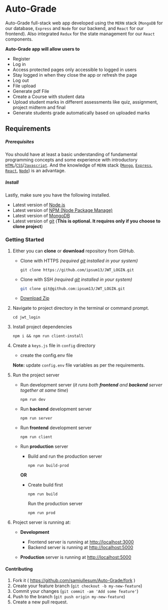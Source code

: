 # Auto-Grade

Auto-Grade full-stack web app developed using the `MERN` stack (`MongoDB` for our database, `Express` and `Node` for our backend, and `React` for our frontend). Also integrated `Redux` for the state management for our `React` components.



**Auto-Grade app will allow users to**

- Register
- Log in
- Access protected pages only accessible to logged in users
- Stay logged in when they close the app or refresh the page
- Log out
- File upload
- Generate pdf File
- Create a Course with student data
- Upload student marks in different assessments like quiz, assignment, project midterm and final
- Generate students grade automatically based on uploaded marks



## Requirements

##### **Prerequisites**

You should have at least a basic understanding of fundamental programming concepts and some experience with introductory [`HTML`](https://developer.mozilla.org/en-US/docs/Web/HTML)/[`CSS`](https://developer.mozilla.org/en-US/docs/Learn/CSS)/[`Javascript`](https://developer.mozilla.org/en-US/docs/Web/JavaScript). And the knowledge of `MERN` stack  ([`Mongo`](https://university.mongodb.com/), [`Express`](https://expressjs.com/), [`React`](https://reactjs.org/), [`Node`](https://nodejs.dev/)) is an advantage.

##### **Install**

Lastly, make sure you have the following installed.

- Latest version of [Node.js](https://nodejs.org/en/)
- Latest version of [NPM (Node Package Manage)](https://www.npmjs.com/get-npm)
- Latest version of [MongoDB](https://docs.mongodb.com/manual/administration/install-community/)
- Latest version of [git](https://git-scm.com/) (**This is optional. It requires only if you choose to clone project**)



### Getting Started

1. Either you can **clone** or **download** repository from GitHub.

   - Clone with HTTPS *(required [git](https://git-scm.com/) installed in your system)*

     ```shell
     git clone https://github.com/ipsum13/JWT_LOGIN.git
     ```

   - Clone with SSH *(required [git](https://git-scm.com/) installed in your system)*

     ```sh
     git clone git@github.com:ipsum13/JWT_LOGIN.git
     ```

   - [Download Zip](https://github.com/ipsum13/JWT_LOGIN/archive/master.zip)

2. Navigate to project directory in the terminal or command prompt.

   ```shell
   cd jwt_login
   ```

3. Install project dependencies

   ```shell
   npm i && npm run client-install
   ```

4. Create a `keys.js` file in `config` directory

   - create the config.env file 

   **Note:** update `config.env` file variables as per the requirements.

5. Run the project server

   - Run development server (*it runs both **frontend** and **backend** server together at same time*)

     ```shell
     npm run dev
     ```

   - Run **backend** development server

     ```shell
     npm run server
     ```

   - Run **frontend** development server

     ```shell
     npm run client
     ```

   - Run **production** server

     - Build and run the production server

       ```shell
       npm run build-prod
       ```

     **OR**

     - Create build first

       ```shell
       npm run build
       ```

       Run the production server

       ```shell
       npm run prod
       ```   

6. Project server is running at:

   - **Development**
     - Frontend server is running at [http://localhost:3000](http://localhost:3000)
     - Backend server is running at [http://localhost:5000](http://localhost:5000)

   - **Production** server is running at [http://localhost:5000](http://localhost:5000)


#### Contributing

1. Fork it ( https://github.com/samiullesum/Auto-Grade/fork )
2. Create your feature branch (`git checkout -b my-new-feature`)
3. Commit your changes (`git commit -am 'Add some feature'`)
4. Push to the branch (`git push origin my-new-feature`)
5. Create a new pull request.
